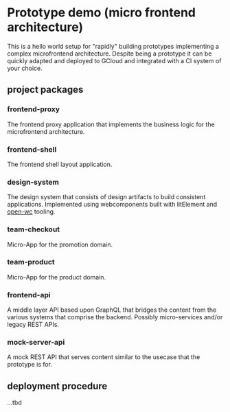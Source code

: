 # Prototype demo (micro frontend architecture)

This is a hello world setup for "rapidly" building prototypes implementing a complex microfrontend architecture.
Despite being a prototype it can be quickly adapted and deployed to GCloud and integrated with a CI system of your choice.

## project packages

### frontend-proxy

The frontend proxy application that implements the business logic for the microfrontend architecture.

### frontend-shell

The frontend shell layout application.

### design-system

The design system that consists of design artifacts to build consistent applications.
Implemented using webcomponents built with litElement and [open-wc](https://open-wc.org/) tooling.

### team-checkout

Micro-App for the promotion domain.

### team-product

Micro-App for the product domain.

### frontend-api

A middle layer API based upon GraphQL that bridges the content from the various systems that comprise the backend. Possibly micro-services and/or legacy REST APIs.

### mock-server-api

A mock REST API that serves content similar to the usecase that the prototype is for.

## deployment procedure

...tbd
